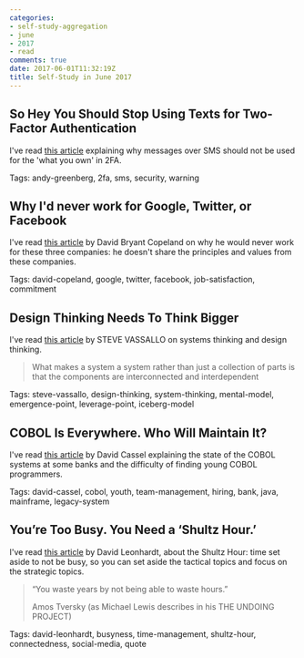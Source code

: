 ```yaml
---
categories:
- self-study-aggregation
- june
- 2017
- read
comments: true
date: 2017-06-01T11:32:19Z
title: Self-Study in June 2017 
---
```


## So Hey You Should Stop Using Texts for Two-Factor Authentication

I've read [this article][sms-2fa] explaining why messages over SMS should not be used for the 'what you own' in 2FA.

Tags: andy-greenberg, 2fa, sms, security, warning

[sms-2fa]: https://www.wired.com/2016/06/hey-stop-using-texts-two-factor-authentication/

## Why I'd never work for Google, Twitter, or Facebook

I've read [this article][no-work-for] by David Bryant Copeland on why he would never work for these three companies: he doesn't share the principles and values from these companies.

Tags: david-copeland, google, twitter, facebook, job-satisfaction, commitment

[no-work-for]: http://naildrivin5.com/blog/2011/08/01/why-i-wont-work-for-google-twitter-facebook.html

## Design Thinking Needs To Think Bigger

I've read [this article][design-thinking] by STEVE VASSALLO on systems thinking and design thinking.

> What makes a system a system rather than just a collection of parts is that the components are interconnected and interdependent

Tags: steve-vassallo, design-thinking, system-thinking, mental-model, emergence-point, leverage-point, iceberg-model

[design-thinking]: https://www.fastcodesign.com/90112320/design-thinking-needs-to-think-bigger

## COBOL Is Everywhere. Who Will Maintain It?

I've read [this article][cobol-everywhere] by David Cassel explaining the state of the COBOL systems at some banks and the difficulty of finding young COBOL programmers.

Tags: david-cassel, cobol, youth, team-management, hiring, bank, java, mainframe, legacy-system

[cobol-everywhere]: https://thenewstack.io/cobol-everywhere-will-maintain/

## You’re Too Busy. You Need a ‘Shultz Hour.’

I've read [this article][shultz-hour] by David Leonhardt, about the Shultz Hour: time set aside to not be busy, so you can set aside the tactical topics and focus on the strategic topics.

> “You waste years by not being able to waste hours.”
>
> Amos Tversky  (as Michael Lewis describes in his THE UNDOING PROJECT)

Tags: david-leonhardt, busyness, time-management, shultz-hour, connectedness, social-media, quote

[shultz-hour]: https://www.nytimes.com/2017/04/18/opinion/youre-too-busy-you-need-a-shultz-hour.html

